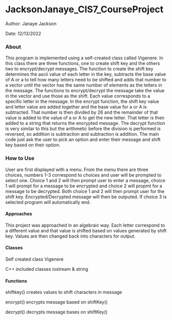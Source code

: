 # JacksonJanaye_CIS7_CourseProject

Author: Janaye Jackson

Date: 12/13/2022


### About

This program is implemented using a self-created class called Vigenere. In this class there are three functions, one to create shift key and the others two to encrypt/decrypt messages. The function to create the shift key determines the ascii value of each letter in the key, subtracts the base value of A or a to tell how many letters need to be shifted and adds that number to a vector until the vector has the same number of elements as the letters in the message. The functions to encrypt/decrypt the message take the value in the vector and use those as the shift. Each value corresponds to a specific letter in the message. In the encrypt function, the shift key value and letter value are added together and the base value for a or A is subtracted. That number is then divided by 26 and the remainder of that value is added to the value of a or A to get the new letter. That letter is then added to a string that returns the encrypted message. The decrypt function is very similar to this but the arithmetic before the division is performed is reversed, so addition is subtraction and subtraction is addition. The main code just ask the user to pick an option and enter their message and shift key based on their option. 

### How to Use
User are first displayed with a menu. From the menu there are three choices, numbers 1-3 correspond to choices and user will be prompted to select one. Choice 1 and 2 will then prompt user to enter a message, choice 1 will prompt for a message to be encrypted and choice 2 will propmt for a message to be decrypted. Both choice 1 and 2 will then prompt user for the shift key. Encrypted/Decrypted message will then be outputed. If choice 3 is selected program will automatically end. 

#### Approaches
This project was approached in an algebraic way. Each letter correspond to a different value and that value is shifted based on values generated by shift key. Values are then changed back into characters for output. 

#### Classes
Self created class Vigenere

C++ included classes iostream & string

#### Functions
shiftkey() creates values to shift characters in message

encrypt() encrypts message based on shiftKey()

decrypt() decrypts message bases on shiftKey()

